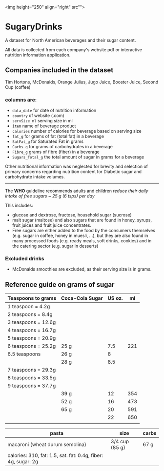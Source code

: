 <img height="250" align="right" src"">


# SugaryDrinks

A dataset for North American beverages and their sugar content. 

All data is collected from each company's website pdf or interactive nutrition information application.


## Companies included in the dataset
Tim Hortons, McDonalds, Orange Julius, Jugo Juice, Booster Juice, Second Cup (coffee)

### columns are: 
- `data_date` for date of nutrition information
- `country` of website (.com)
- `servSize_ml` serving size in ml 
- `item` name of beverage product
- `calories` number of calories for beverage based on serving size
- `fat_g` for grams of fat (total fat) in a beverage
- `SatFat_g` for Saturated Fat in grams 
- `Carbs_g` for grams of carbohydrates in a beverage
- `Fibre_g` grams of fibre (fiber) in a beverage
- `Sugars_Total_g` the total amount of sugar in grams for a beverage

Other nutritional information was neglected for brevity and selection of primary concerns regarding nutrition content for Diabetic sugar and carbohydrate intake volumes.

---

The **WHO** guideline recommends adults and children *reduce their daily intake of free sugars ~ 25 g (6 tsps) per day*

This includes: 
- glucose and dextrose, fructose, household sugar (sucrose)
- malt sugar (maltose) and also sugars that are found in honey, syrups, fruit juices and fruit juice concentrates. 
- Free sugars are either added to the food by the consumers themselves (e.g. sugar in coffee, honey in muesli, …), but they are also found in many processed foods (e.g. ready meals, soft drinks, cookies) and in the catering sector (e.g. sugar in desserts)




### Excluded drinks
- McDonalds smoothies are excluded, as their serving size is in grams. 

## Reference guide on grams of sugar

| Teaspoons to grams | Coca-Cola Sugar | US oz. | ml |
|--------------------|-----------------|--------|----|
| 1 teaspoon = 4.2g	|
| 2 teaspoons = 8.4g |	
| 3 teaspoons = 12.6g |
| 4 teaspoons = 16.7g |
| 5 teaspoons = 20.9g |
| 6 teaspoons = 25.2g | 25 g | 7.5 | 221 |
| 6.5 teaspoons       | 26 g | 8   |
|                     | 28 g | 8.5 |
| 7 teaspoons = 29.3g |
| 8 teaspoons = 33.5g |
| 9 teaspoons = 37.7g |
|                     | 39 g | 12 | 354 |
|                     | 52 g | 16 | 473 |
|                     | 65 g | 20 | 591 |
|                     |      | 22 | 650 |
|                     |      |    |     |

| pasta  | size |  carbs |
|--------|-------|-------|
| macaroni (wheat durum semolina) | 3/4 cup (85 g) | 67 g |
| calories: 310, fat: 1.5, sat. fat: 0.4g, fiber: 4g, sugar: 2g |








